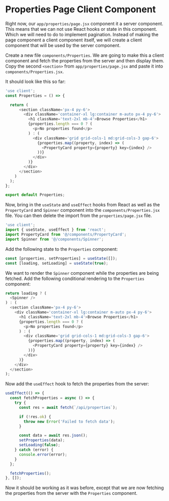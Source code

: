 # Properties Page Client Component

Right now, our `app/properties/page.jsx` component it a server component. This means that we can not use React hooks or state in this component. Which we will need to do to implement pagination. Instead of making the page component a client component itself, we will create a client component that will be used by the server component.

Create a new file `components/Properties`. We are going to make this a client component and fetch the properties from the server and then display them. Copy the second `<section>` from `app/properties/page.jsx` and paste it into `components/Properties.jsx`.

It should look like this so far:

```javascript
'use client';
const Properties = () => {

  return (
      <section className='px-4 py-6'>
        <div className='container-xl lg:container m-auto px-4 py-6'>
          <h1 className='text-2xl mb-4'>Browse Properties</h1>
          {properties.length === 0 ? (
            <p>No properties found</p>
          ) : (
            <div className='grid grid-cols-1 md:grid-cols-3 gap-6'>
              {properties.map((property, index) => (
                <PropertyCard property={property} key={index} />
              ))}
            </div>
          )}
        </div>
      </section>
    )
  );
};

export default Properties;
```

Now, bring in the `useState` and `useEffect` hooks from React as well as the `PropertyCard` and `Spinner` component into the `components/Properties.jsx` file. You can then delete the import from the `properties/page.jsx` file.

```javascript
'use client';
import { useState, useEffect } from 'react';
import PropertyCard from '@/components/PropertyCard';
import Spinner from '@/components/Spinner';
```

Add the following state to the `Properties` component:

```javascript
const [properties, setProperties] = useState([]);
const [loading, setLoading] = useState(true);
```

We want to render the `Spinner` component while the properties are being fetched. Add the following conditional rendering to the `Properties` component:

```javascript
return loading ? (
  <Spinner />
) : (
  <section className='px-4 py-6'>
    <div className='container-xl lg:container m-auto px-4 py-6'>
      <h1 className='text-2xl mb-4'>Browse Properties</h1>
      {properties.length === 0 ? (
        <p>No properties found</p>
      ) : (
        <div className='grid grid-cols-1 md:grid-cols-3 gap-6'>
          {properties.map((property, index) => (
            <PropertyCard property={property} key={index} />
          ))}
        </div>
      )}
    </div>
  </section>
);
```

Now add the `useEffect` hook to fetch the properties from the server:

```javascript
useEffect(() => {
  const fetchProperties = async () => {
    try {
      const res = await fetch(`/api/properties`);

      if (!res.ok) {
        throw new Error('Failed to fetch data');
      }

      const data = await res.json();
      setProperties(data);
      setLoading(false);
    } catch (error) {
      console.error(error);
    }
  };

  fetchProperties();
}, []);
```

Now it should be working as it was before, except that we are now fetching the properties from the server with the `Properties` component.
